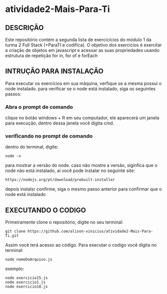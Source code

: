 # atividade2-Mais-Para-Ti
## DESCRIÇÃO
Este repositório contém a segunda lista de exercicícios do módulo 1 da turma 2 Full Stack (+ParaTI e codifica). O objetivo dos exercicios é exercitar a criação de objetos em javascript e acessar as suas propriedades usando estrutura de repetição for in, for of e forEach

## INTRUÇÃO PARA INSTALAÇÃO
Para executar os exercicios em sua máquina, verfique se a mesma possui o node instalado. para verificar se o node está instalado, siga os seguintes passos:
### Abra o prompt de comando
clique no botão windows + R em seu computador, ele aparecerá um janela para execução, dentro dessa janela você digita cmd.

 ### verificando no prompt de comando
 dentro do terminal, digite:

 ```
 node -v
```
 para mostrar a versão do node. caso não mostre a versão, siginfica que o node não está instalado, aí você pode instalar no seguinte site: 

 ```
https://nodejs.org/pt/download/prebuilt-installer
```
depois instalsr confirme, siga o mesmo passo anterior para confirmar que o node está instalado

## EXECUTANDO O CODIGO
Primeiramente clone o repositório, digite no seu terminal:
 ```
git clone https://github.com/alison-vinicius/atividade2-Mais-Para-Ti.git
 ```

Assim você terá acesso ao código. Para executar o codigo você digita no terminal:
```
node nomeDoArquivo.js

```

exemplo:
```
node exercicio15.js
node exercicio1.js
node exercicio10.js
```